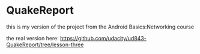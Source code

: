# QuakeReport
this is my version of the project from the Android Basics:Networking course

the real version here: https://github.com/udacity/ud843-QuakeReport/tree/lesson-three
